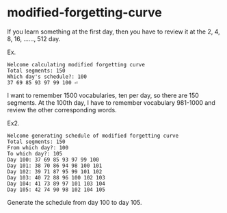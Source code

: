 # modified-forgetting-curve
If you learn something at the first day, then you have to review it at the 2, 4, 8, 16, ......, 512 day.

Ex. 

```
Welcome calculating modified forgetting curve
Total segments: 150
Which day's schedule?: 100
37 69 85 93 97 99 100 ⏎
```

​I want to remember 1500 vocabularies, ten per day, so there are 150 segments. At the 100th day, I have to remember vocabulary 981-1000 and review the other corresponding words.

Ex2.

```
Welcome generating schedule of modified forgetting curve
Total segments: 150
From which day?: 100
To which day?: 105
Day 100: 37 69 85 93 97 99 100 
Day 101: 38 70 86 94 98 100 101 
Day 102: 39 71 87 95 99 101 102 
Day 103: 40 72 88 96 100 102 103 
Day 104: 41 73 89 97 101 103 104 
Day 105: 42 74 90 98 102 104 105 
```

​Generate the schedule from day 100 to day 105.
